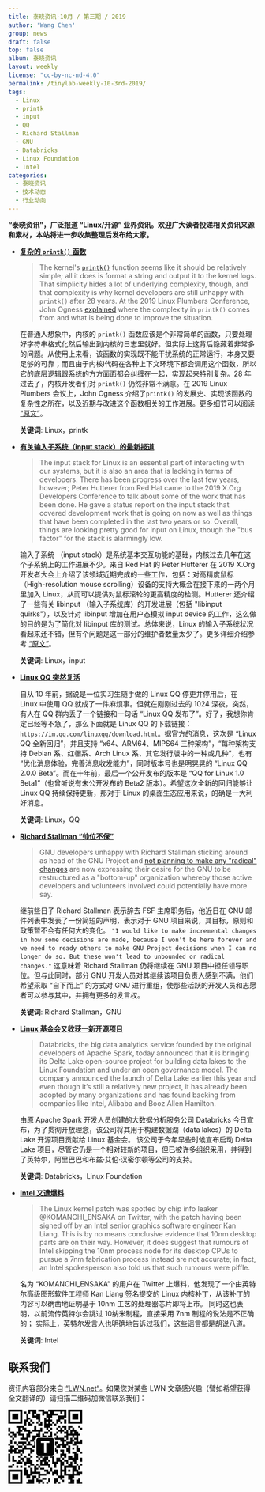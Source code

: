 ```yaml
---
title: 泰晓资讯·10月 / 第三期 / 2019
author: 'Wang Chen'
group: news
draft: false
top: false
album: 泰晓资讯
layout: weekly
license: "cc-by-nc-nd-4.0"
permalink: /tinylab-weekly-10-3rd-2019/
tags:
  - Linux
  - printk
  - input
  - QQ
  - Richard Stallman
  - GNU
  - Databricks
  - Linux Foundation
  - Intel
categories:
  - 泰晓资讯
  - 技术动态
  - 行业动向
---
```


**“泰晓资讯”，广泛报道 “Linux/开源” 业界资讯。欢迎广大读者投递相关资讯来源和素材，本站将进一步收集整理后发布给大家。**


- [**复杂的 `printk()` 函数**](https://lwn.net/Articles/800946/)

    > The kernel's [`printk()`](https://www.kernel.org/doc/html/latest/driver-api/basics.html#c.printk) function seems like it should be relatively simple; all it does is format a string and output it to the kernel logs. That simplicity hides a lot of underlying complexity, though, and that complexity is why kernel developers are still unhappy with `printk()` after 28 years. At the 2019 Linux Plumbers Conference, John Ogness [explained](https://www.linuxplumbersconf.org/event/4/contributions/290/) where the complexity in `printk()` comes from and what is being done to improve the situation.

    在普通人想象中，内核的 `printk()` 函数应该是个非常简单的函数，只要处理好字符串格式化然后输出到内核的日志里就好。但实际上这背后隐藏着非常多的问题。从使用上来看，该函数的实现既不能干扰系统的正常运行，本身又要足够的可靠；而且由于内核l代码在各种上下文环境下都会调用这个函数，所以它的底层逻辑跟系统的方方面面都会纠缠在一起，实现起来特别复杂。28 年过去了，内核开发者们对 `printk()` 仍然非常不满意。在 2019 Linux Plumbers 会议上，John Ogness 介绍了`printk()` 的发展史、实现该函数的复杂性之所在，以及近期与改进这个函数相关的工作进展。更多细节可以阅读 [“原文”](https://lwn.net/Articles/800946/)。

    **关键词**: Linux，printk

- [**有关输入子系统（input stack）的最新报道**](https://lwn.net/Articles/801767/)

    > The input stack for Linux is an essential part of interacting with our systems, but it is also an area that is lacking in terms of developers. There has been progress over the last few years, however; Peter Hutterer from Red Hat came to the 2019 X.Org Developers Conference to talk about some of the work that has been done. He gave a status report on the input stack that covered development work that is going on now as well as things that have been completed in the last two years or so. Overall, things are looking pretty good for input on Linux, though the "bus factor" for the stack is alarmingly low.
    
    输入子系统 （input stack）是系统基本交互功能的基础，内核过去几年在这个子系统上的工作进展不少。来自 Red Hat 的 Peter Hutterer 在 2019 X.Org 开发者大会上介绍了该领域近期完成的一些工作，包括：对高精度鼠标（High-resolution mouse scrolling）设备的支持大概会在接下来的一两个月里加入 Linux，从而可以提供对鼠标滚轮的更高精度的检测。Hutterer 还介绍了一些有关 libinput （输入子系统库）的开发进展（包括 "libinput quirks"），以及针对 libinput 增加在用户态模拟 input device 的工作，这么做的目的是为了简化对 libinput 库的测试。总体来说，Linux 的输入子系统状况看起来还不错，但有个问题是这一部分的维护者数量太少了。更多详细介绍参考 [“原文”](https://lwn.net/Articles/801767/)。
    
    **关键词**: Linux，input

- [**Linux QQ 突然复活**](https://im.qq.com/linuxqq/download.html)

    自从 10 年前，据说是一位实习生随手做的 Linux QQ 停更并停用后，在 Linux 中使用 QQ 就成了一件麻烦事。但就在刚刚过去的 1024 深夜，突然，有人在 QQ 群内丢了一个链接和一句话 “Linux QQ 发布了”。好了，我想你肯定已经等不急了，那么下面就是 Linux QQ 的下载链接：`https://im.qq.com/linuxqq/download.html`。据官方的消息，这次是 “Linux QQ 全新回归”，并且支持 “x64、ARM64、MIPS64 三种架构”，“每种架构支持 Debian 系、红帽系、Arch Linux 系、其它发行版中的一种或几种”，也有 “优化消息体验，完善消息收发能力”，同时版本号也是明晃晃的 “Linux QQ 2.0.0 Beta”。而在十年前，最后一个公开发布的版本是 “QQ for Linux 1.0 Beta1”（也曾听说有未公开发布的 Beta2 版本）。希望这次全新的回归能够让 Linux QQ 持续保持更新，那对于 Linux 的桌面生态应用来说，的确是一大利好消息。
    
    **关键词**: Linux，QQ

- [**Richard Stallman “帅位不保”**](https://www.phoronix.com/scan.php?page=news_item&px=GNU-Bottom-Up-Proposed)

    > GNU developers unhappy with Richard Stallman sticking around as head of the GNU Project and [not planning to make any "radical" changes](https://www.phoronix.com/scan.php?page=news_item&px=RMS-No-Radical-GNU-Changes) are now expressing their desire for the GNU to be restructured as a "bottom-up" organization whereby those active developers and volunteers involved could potentially have more say.

    继前些日子 Richard Stallman 表示辞去 FSF 主席职务后，他近日在 GNU 邮件列表中发表了一份简短的声明，表示对于 GNU 项目来说，其目标，原则和政策暂不会有任何大的变化。 `"I would like to make incremental changes in how some decisions are made, because I won't be here forever and we need to ready others to make GNU Project decisions when I can no longer do so. But these won't lead to unbounded or radical changes."` 这意味着 Richard Stallman 仍将继续在 GNU 项目中担任领导职位。但与此同时，部分 GNU 开发人员对其继续该项目负责人感到不满，他们希望采取 “自下而上” 的方式对 GNU 进行重组，使那些活跃的开发人员和志愿者可以参与其中，并拥有更多的发言权。

    **关键词**: Richard Stallman，GNU

- [**Linux 基金会又收获一新开源项目**](https://techcrunch.com/2019/10/15/databricks-brings-its-delta-lake-open-source-project-to-the-linux-foundation/)

    > Databricks, the big data analytics service founded by the original developers of Apache Spark, today announced that it is bringing its Delta Lake open-source project for building data lakes to the Linux Foundation and under an open governance model. The company announced the launch of Delta Lake earlier this year and even though it’s still a relatively new project, it has already been adopted by many organizations and has found backing from companies like Intel, Alibaba and Booz Allen Hamilton.

    由原 Apache Spark 开发人员创建的大数据分析服务公司 Databricks 今日宣布，为了贯彻开放理念，该公司将其用于构建数据湖（data lakes）的 Delta Lake 开源项目贡献给 Linux 基金会。 该公司于今年早些时候宣布启动 Delta Lake 项目，尽管它仍是一个相对较新的项目，但已被许多组织采用，并得到了英特尔，阿里巴巴和布兹·艾伦·汉密尔顿等公司的支持。

    **关键词**: Databricks，Linux Foundation

- [**Intel 又遭爆料**](https://www.theinquirer.net/inquirer/news/3082966/intel-10nm-ice-lake-desktop-cpus-linux-kernel)

    > The Linux kernel patch was spotted by chip info leaker @KOMANCHI_ENSAKA on Twitter, with the patch having been signed off by an Intel senior graphics software engineer Kan Liang. This is by no means conclusive evidence that 10nm desktop parts are on their way. However, it does suggest that rumours of Intel skipping the 10nm process node for its desktop CPUs to pursue a 7nm fabrication process instead are not accurate; in fact, an Intel spokesperson also told us that such rumours were piffle.

    名为 “KOMANCHI_ENSAKA” 的用户在 Twitter 上爆料，他发现了一个由英特尔高级图形软件工程师 Kan Liang 签名提交的 Linux 内核补丁，从该补丁的内容可以确凿地证明基于 10nm 工艺的处理器芯片即将上市。 同时这也表明，以前流传英特尔会跳过 10纳米制程，直接采用 7nm 制程的说法是不正确的； 实际上，英特尔发言人也明确地告诉过我们，这些谣言都是胡说八道。

    **关键词**: Intel

## 联系我们

资讯内容部分来自 [“LWN.net“](https://lwn.net/)。如果您对某些 LWN 文章感兴趣（譬如希望获得全文翻译的）请扫描二维码加微信联系我们：

![tinylab wechat](/images/wechat/tinylab.jpg)

